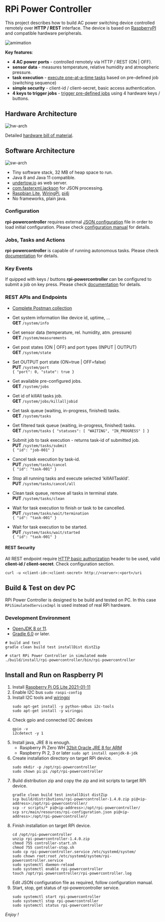 # RPi Power Controller
This project describes how to build AC power switching device controlled remotely over __HTTP / REST__ interface.
The device is based on [RaspberryPI](https://www.raspberrypi.org/) and compatible hardware peripherals.

![amimation](docs/animation.gif)

__Key features__:
* __4 AC power ports__ - controlled remotely via HTTP / REST (ON | OFF).
* __sensor data__ - measures temperature, relative humidity and atmospheric pressure.
* __task execution__ - [execute one-at-a-time tasks](docs/jobs-tasks-and-actions.md) based on pre-defined job (switching sequence) 
* __simple security__ - client-id / client-secret, basic access authentication.
* __4 keys to trigger jobs__ - [trigger pre-defined jobs](docs/key-events.md) using 4 hardware keys / buttons.

## Hardware Architecture
![hw-arch](docs/rpi-powercontroller-hardware-architecture.svg)

Detailed [hardware bill of material](docs/hardware-bom.md).  

## Software Architecture
![sw-arch](docs/rpi-powercontroller-software-architecture.svg)

* Tiny software stack, 32 MB of heap space to run.
* Java 8 and Java 11 compatible.
* [undertow.io](http://undertow.io/) as web server.
* [com.fasterxml.jackson](https://github.com/FasterXML/jackson) for JSON processing.
* [Raspbian Lite](https://www.raspberrypi.org/downloads/raspbian/), [WiringPi](http://wiringpi.com/), [pi4j](https://pi4j.com/1.2/index.html)
* No frameworks, plain java.

### Configuration
__rpi-powercontroller__ requires external [JSON configuration](src/main/resources/rpi-configuration.json) file in order to load initial configuration. 
Please check [configuration manual](docs/rpi-powercontroller-configuration.md) for details.

### Jobs, Tasks and Actions
__rpi-powercontroller__ is capable of running autonomous tasks. Please check [documentation](docs/jobs-tasks-and-actions.md) for details.

### Key Events
If quipped with keys / buttons __rpi-powercontroller__ can be configured to submit a job on key press.
Please check [documentation](docs/key-event-processing.md) for details.

### REST APIs and Endpoints
* [Complete Postman collection](docs/rpi-powercontroller.postman_collection.json)
* Get system information like device id, uptime, ...  
  __GET__ ``/system/info``
* Get sensor data (temperature, rel. humidity, atm. pressure)  
  __GET__ ``/system/measurements``
* Get post states (ON | OFF) and port types (INPUT | OUTPUT)  
  __GET__ ``/system/state``
* Set OUTPUT port state (ON=true | OFF=false)  
  __PUT__ ``/system/port``  
  ``
  { "port": 0, "state": true }
  ``
* Get available pre-configured jobs.  
  __GET__ ``/system/jobs``
  
* Get id of killAll tasks job.  
  __GET__ ``/system/jobs/killalljobid``
* Get task queue (waiting, in-progress, finished) tasks.  
  __GET__ ``/system/tasks``
* Get filtered task queue (waiting, in-progress, finished) tasks.  
  __GET__ ``/system/tasks``
  ``
  { "statuses": [ "WAITING", "IN_PROGRESS" ] } 
  ``
* Submit job to task execution - returns task-id of submitted job.  
  __PUT__ ``/system/tasks/submit``  
  ``
  { "id": "job-001" }
  ``
* Cancel task execution by task-id.  
  __PUT__ ``/system/tasks/cancel``  
  ``
  { "id": "task-001" }
  ``
* Stop all running tasks and execute selected 'killAllTaskId'.  
  __PUT__ ``/system/tasks/cancel/all``   
* Clean task queue, remove all tasks in terminal state.  
  __PUT__ ``/system/tasks/clean``
* Wait for task execution to finish or task to be cancelled.  
  __PUT__ ``/system/tasks/wait/termination``  
  ``
  { "id": "task-001" }
  ``
* Wait for task execution to be started.  
  __PUT__ ``/system/tasks/wait/started``  
  ``
  { "id": "task-001" }
  ``

  
#### REST Security  
All REST endpoint require [HTTP basic authorization](https://en.wikipedia.org/wiki/Basic_access_authentication) header to be used, valid __client-id / client-secret__.
Check configuration section.

``
curl -u <client-id>:<client-secret> http://<server>:<port>/uri
``
  
## Build & Test on dev PC
RPi Power Controller is designed to be build and tested on PC. In this case  
``RPiSimulatedServiceImpl`` is used instead of real RPi hardware.
### Development Environment
* [OpenJDK 8 or 11](https://adoptopenjdk.net/).
* [Gradle 6.0](https://gradle.org/install/) or later.
```
# build and test
gradle clean build test installDist distZip

# start RPi Power Controller in simulated mode
./build/install/rpi-powercontroller/bin/rpi-powercontroller
```

## Install and Run on Raspberry PI
1. Install [Raspberry Pi OS Lite 2021-01-11](https://downloads.raspberrypi.org/raspios_lite_armhf/images/raspios_lite_armhf-2021-01-12/2021-01-11-raspios-buster-armhf-lite.zip)  
2. Enable I2C bus ``sudo raspi-config`` 
3. Install I2C tools and [wiringpi](http://wiringpi.com/download-and-install/)  
   ```
   sudo apt-get install -y python-smbus i2c-tools
   sudo apt-get install -y wiringpi
   ```
4. Check gpio and connected I2C devices
   ```
   gpio -v
   i2cdetect -y 1
   ```
5. Install java, JRE 8 is enough.
   * Raspberry Pi Zero WH [32bit Oracle JRE 8 for ARM](https://www.oracle.com/java/technologies/javase-jdk8-downloads.html)
   * Raspberry Pi 2, 3 or later ``sudo apt install openjdk-8-jdk``
6. Create installation directory on target RPi device.
   ```
   sudo mkdir -p /opt/rpi-powercontroller
   sudo chown pi:pi /opt/rpi-powercontroller
   ```   
7. Build distribution zip and copy the zip and init scripts to target RPi device.
   ```
   gradle clean build test installDist distZip
   scp build/distributions/rpi-powercontroller-1.4.0.zip pi@<ip-address>:/opt/rpi-powercontroller/
   scp -r scripts/* pi@<ip-address>:/opt/rpi-powercontroller/
   scp src/main/resources/rpi-configuration.json pi@<ip-address>:/opt/rpi-powercontroller/
   ```
8. Finish installation on target RPi device.
   ```
   cd /opt/rpi-powercontroller
   unzip rpi-powercontroller-1.4.0.zip
   chmod 755 controller-start.sh
   chmod 755 controller-stop.sh
   sudo cp rpi-powercontroller.service /etc/systemd/system/
   sudo chown root:root /etc/systemd/system/rpi-powercontroller.service
   sudo systemctl daemon-reload
   sudo systemctl enable rpi-powercontroller
   touch /opt/rpi-powercontroller/rpi-powercontroller.log
   ```
   Edit JSON configuration file as required, follow configuration manual. 
9. Start, stop, get status of rpi-powercontroller service.
   ```
   sudo systemctl start rpi-powercontroller
   sudo systemctl stop rpi-powercontroller
   sudo systemctl status rpi-powercontroller
   ```

*Enjoy !*

